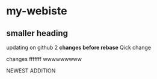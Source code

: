 # my-webiste
## smaller __heading__
updating on github 2
__changes before rebase__
Qick change

changes
fffffff
wwwwwwwww

NEWEST ADDITION

